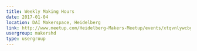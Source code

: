 ```yaml
---
title: Weekly Making Hours
date: 2017-01-04
location: DAI Makerspace, Heidelberg
link: http://www.meetup.com/Heidelberg-Makers-Meetup/events/xtqvnlywcbgb/
usergroup: makershd
type: usergroup
---
```

